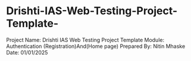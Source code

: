 # Drishti-IAS-Web-Testing-Project-Template-
Project Name: Drishti IAS Web Testing Project Template 
Module: Authentication (Registration)And(Home page)
Prepared By: Nitin Mhaske Date: 01/01/2025
